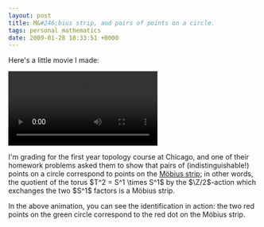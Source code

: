 ```yaml
---
layout: post
title: M&#246;bius strip, and pairs of points on a circle.
tags: personal mathematics
date: 2009-01-28 18:33:51 +0000
---
```


<p>Here's a little movie I made:</p>

<video controls loop>
  <source src="mobius.m4v" type="video/mp4">
Your browser does not support the video tag.
</video>

<p>I'm grading for the first year topology course at Chicago, and one of their homework problems asked them to show that pairs of (indistinguishable!) points on a circle correspond to points on the <a href="http://en.wikipedia.org/wiki/Möbius_strip">M&ouml;bius strip</a>; in other words, the quotient of the torus $T^2 = S^1 \times S^1$ by the $\Z/2$-action which exchanges the two $S^1$ factors is a M&ouml;bius strip.</p>

<p>In the above animation, you can see the identification in action: the two red points on the green circle correspond to the red dot on the M&ouml;bius strip.</p>


